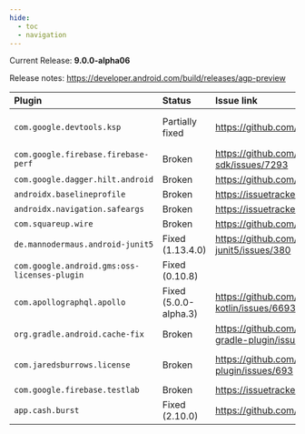 ```yaml
---
hide:
  - toc
  - navigation  
---
```

Current Release: **9.0.0-alpha06**

Release notes: https://developer.android.com/build/releases/agp-preview

| Plugin | Status | Issue link | Workarounds? | Notes |
|:---|:---|:---|:---|:---|
| `com.google.devtools.ksp` | Partially fixed | https://github.com/google/ksp/pull/2579 | None | Note: KSP 2.0.3 was released, but only for Kotlin 2.2.20. Requesting release for previous versions as well. |
| `com.google.firebase.firebase-perf` | Broken | https://github.com/firebase/firebase-android-sdk/issues/7293 | None | |
| `com.google.dagger.hilt.android` | Broken | https://github.com/google/dagger/issues/4944 | `android.newDsl=false` | |
| `androidx.baselineprofile` | Broken | https://issuetracker.google.com/issues/443311090 | `android.newDsl=false` | |
| `androidx.navigation.safeargs` | Broken | https://issuetracker.google.com/issues/442620441 | None | |
| `com.squareup.wire` | Broken | https://github.com/square/wire/issues/3371 | `android.enableLegacyVariantApi=true` | |
| `de.mannodermaus.android-junit5` | Fixed (1.13.4.0) | https://github.com/mannodermaus/android-junit5/issues/380 | `android.newDsl=false` | |
| `com.google.android.gms:oss-licenses-plugin` | Fixed (0.10.8) | | `android.newDsl=false` | |
| `com.apollographql.apollo` | Fixed (5.0.0-alpha.3) | https://github.com/apollographql/apollo-kotlin/issues/6693 | `android.newDsl=false` | Addressed by https://github.com/apollographql/apollo-kotlin/pull/6703 |
| `org.gradle.android.cache-fix` | Broken | https://github.com/gradle/android-cache-fix-gradle-plugin/issues/447 | `android.newDsl=false` | [Draft PR](https://github.com/gradle/android-cache-fix-gradle-plugin/pull/1886) created but waiting for https://issuetracker.google.com/issues/443225252 | |
| `com.jaredsburrows.license` | Broken | https://github.com/jaredsburrows/gradle-license-plugin/issues/693 | <pre>android.newDsl=false<br>android.enableLegacyVariantApi=true</pre> | |
| `com.google.firebase.testlab` | Broken | https://issuetracker.google.com/issues/444866155 | None | |
| `app.cash.burst` | Fixed (2.10.0) | https://github.com/cashapp/burst/issues/197 | None | Addressed by https://github.com/cashapp/burst/pull/200 |
